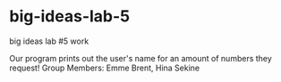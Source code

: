 # big-ideas-lab-5
big ideas lab #5 work 

Our program prints out the user's name for an amount of numbers they request!
Group Members: Emme Brent, Hina Sekine 
